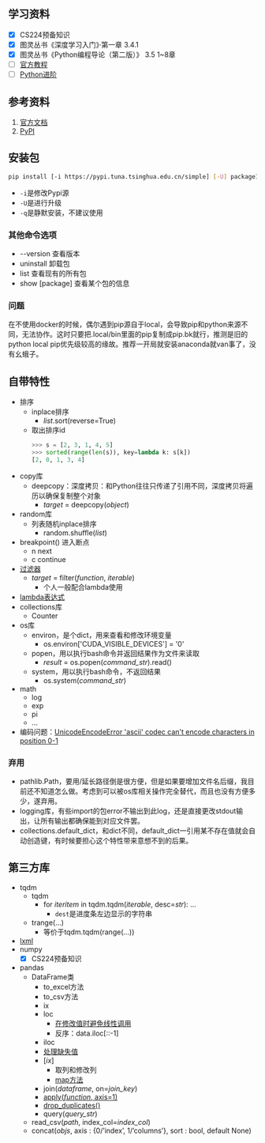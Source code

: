 ## 学习资料
- [x] CS224预备知识
- [x] 图灵丛书《深度学习入门》·第一章 3.4.1
- [x] 图灵丛书《Python编程导论（第二版）》 3.5  1~8章
- [ ] [官方教程](https://docs.python.org/zh-cn/3.7/tutorial/index.html)
- [ ] [Python进阶](https://eastlakeside.gitbook.io/interpy-zh/)

## 参考资料
1. [官方文档](https://docs.python.org/zh-cn/3.7/)
2. [PyPI](https://pypi.org/)

## 安装包
```bash
pip install [-i https://pypi.tuna.tsinghua.edu.cn/simple] [-U] package1 [package2 ...]
```
* ```-i```是修改Pypi源
* ```-U```是进行升级
* ```-q```是静默安装，不建议使用
### 其他命令选项
* --version 查看版本
* uninstall 卸载包
* list 查看现有的所有包
* show [package] 查看某个包的信息
### 问题
在不使用docker的时候，偶尔遇到pip源自于local，会导致pip和python来源不同，无法协作。这时只要把.local/bin里面的pip复制成pip.bk就行，推测是旧的python local pip优先级较高的缘故。推荐一开局就安装anaconda就van事了，没有幺蛾子。

## 自带特性
* 排序
	* inplace排序
		* *list*.sort(reverse=True)
	* 取出排序id
        ```python
		>>> s = [2, 3, 1, 4, 5]
        >>> sorted(range(len(s)), key=lambda k: s[k])
        [2, 0, 1, 3, 4]
        ```
* copy库
	* deepcopy：深度拷贝：和Python往往只传递了引用不同，深度拷贝将遍历以确保复制整个对象
    	* *target* = deepcopy(*object*)
* random库
	* 列表随机inplace排序
    	* random.shuffle(*list*)
* breakpoint() 进入断点
	* n next
	* c continue
* [过滤器](https://www.runoob.com/python/python-func-filter.html)
	* *target* = filter(*function*, *iterable*)
		* 个人一般配合lambda使用
* [lambda表达式](https://www.cnblogs.com/wanpython/archive/2010/11/01/1865919.html)
* collections库
	* Counter
* os库
	* environ，是个dict，用来查看和修改环境变量
		* os.environ['CUDA_VISIBLE_DEVICES'] = '0'
	* popen，用以执行bash命令并返回结果作为文件来读取
		* *result* = os.popen(*command_str*).read()
	* system，用以执行bash命令，不返回结果
		* os.system(*command_str*)
* math
	* log
	* exp
	* pi
	* ...
* 编码问题：[UnicodeEncodeError 'ascii' codec can't encode characters in position 0-1](https://blog.csdn.net/AckClinkz/article/details/78538462)

### 弃用
* pathlib.Path，要用/延长路径倒是很方便，但是如果要增加文件名后缀，我目前还不知道怎么做。考虑到可以被os库相关操作完全替代，而且也没有方便多少，遂弃用。
* logging库，有些import的包error不输出到此log，还是直接更改stdout输出，让所有输出都确保能到对应文件罢。
* collections.default_dict，和dict不同，default_dict一引用某不存在值就会自动创造键，有时候要担心这个特性带来意想不到的后果。

## 第三方库
* tqdm
	* tqdm
		* for *iteritem* in tqdm.tqdm(*iterable*, desc=*str*): ...
			* ```dest```是进度条左边显示的字符串
	* trange(...)
		 * 等价于tqdm.tqdm(range(...))
* [lxml](https://www.jianshu.com/p/e084c2b2b66d)
* numpy
	- [x] CS224预备知识
* pandas
	* DataFrame类
		* to_excel方法
		* to_csv方法
		* ix
		* loc
			* [在修改值时避免线性调用](https://blog.csdn.net/qq_33711966/article/details/79902276)
			* 反序：data.iloc[::-1]
		* iloc
		* [处理缺失值](https://blog.csdn.net/sinat_29957455/article/details/79017363)
		* [*ix*]
			* 取列和修改列
			* [map方法](https://blog.csdn.net/li_0891/article/details/81020657)
		* join(*dataframe*, on=*join_key*)
		* [apply(*function*, axis=1)](https://stackoverflow.com/questions/13331698/how-to-apply-a-function-to-two-columns-of-pandas-dataframe)
		* [drop_duplicates()](https://stackoverflow.com/questions/13331698/how-to-apply-a-function-to-two-columns-of-pandas-dataframe)
		* query(*query_str*)
	* read_csv(*path*, index_col=*index_col*)
	* concat(*objs*, axis : {0/’index’, 1/’columns’}, sort : bool, default None)
